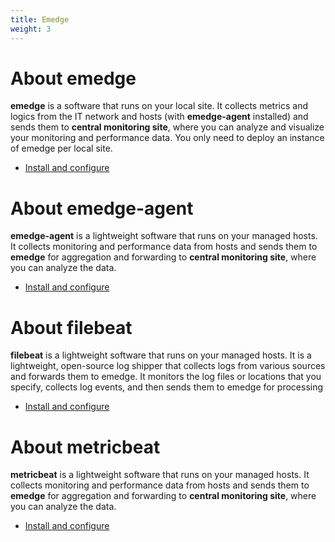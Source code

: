 ```yaml
---
title: Emedge
weight: 3
---
```


# About emedge
**emedge** is a software that runs on your local site. It collects metrics and logics from the IT network and hosts (with **emedge-agent** installed) and sends them to **central monitoring site**, where you can analyze and visualize your monitoring and performance data. You only need to deploy an instance of emedge per local site.

* <a href="/installation/emedge/installation">Install and configure</a>

# About emedge-agent
**emedge-agent** is a lightweight software that runs on your managed hosts. It collects monitoring and performance data from hosts and sends them to **emedge** for aggregation and forwarding to **central monitoring site**, where you can analyze the data.

* <a href="/installation/emedge/emedge-agent">Install and configure</a>

<!--
# About netgain-agent
**netgain-agent** is the older version of agent that runs on your managed hosts. It collects monitoring and performance data from hosts and sends them to **emedge** for aggregation and forwarding to **central monitoring site**, where you can analyze the data.

* <a href="/installation/emedge/netgain-agent">Install and configure</a>
-->

# About filebeat
**filebeat** is a lightweight software that runs on your managed hosts. It is a lightweight, open-source log shipper that collects logs from various sources and forwards them to emedge. It monitors the log files or locations that you specify, collects log events, and then sends them to emedge for processing

* <a href="/installation/emedge/Filebeat">Install and configure</a>

# About metricbeat
**metricbeat** is a lightweight software that runs on your managed hosts. It collects monitoring and performance data from hosts and sends them to **emedge** for aggregation and forwarding to **central monitoring site**, where you can analyze the data.

* <a href="/installation/emedge/Metricbeat">Install and configure</a>

